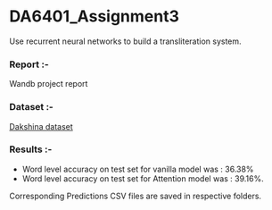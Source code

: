 # DA6401_Assignment3
Use recurrent neural networks to build a transliteration system.

### Report :-
Wandb project report 

### Dataset :-
[Dakshina dataset](https://github.com/google-research-datasets/dakshina)

### Results :-
- Word level accuracy on test set for vanilla model was : 36.38%
- Word level accuracy on test set for Attention model was : 39.16%.

Corresponding Predictions CSV files are saved in respective folders.
